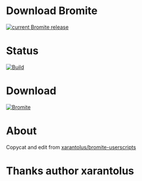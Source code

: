 # Download Bromite
<a href="https://github.com/bromite/bromite/releases/latest">
  <img src="https://www.bromite.org/release.svg" alt="current Bromite release" title="current Bromite release" /> </a>

# Status
[![Build](https://github.com/luxysiv/userscripts/actions/workflows/auto-generate.yml/badge.svg)](https://github.com/luxysiv/userscripts/actions/workflows/auto-generate.yml)

# Download
[![Bromite](https://www.bromite.org/bromite.png)](https://github.com/luxysiv/userscripts/releases/latest/download/cosmetic.user.js)

# About 
Copycat and edit from [xarantolus/bromite-userscripts](https://github.com/xarantolus/bromite-userscripts)

# Thanks author xarantolus 
